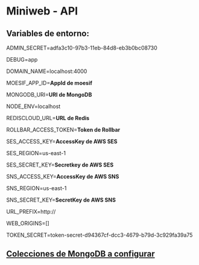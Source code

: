 # Miniweb - API

## Variables de entorno:

ADMIN_SECRET=adfa3c10-97b3-11eb-84d8-eb3b0bc08730

DEBUG=app

DOMAIN_NAME=localhost:4000

MOESIF_APP_ID=**AppId de moesif**

MONGODB_URI=**URI de MongoDB**

NODE_ENV=localhost

REDISCLOUD_URL=**URL de Redis**

ROLLBAR_ACCESS_TOKEN=**Token de Rollbar**

SES_ACCESS_KEY=**AccessKey de AWS SES**

SES_REGION=us-east-1

SES_SECRET_KEY=**Secretkey de AWS SES**

SNS_ACCESS_KEY=**AccessKey de AWS SNS**

SNS_REGION=us-east-1

SNS_SECRET_KEY=**SecretKey de AWS SNS**

URL_PREFIX=http://

WEB_ORIGINS=[]

TOKEN_SECRET=token-secret-d94367cf-dcc3-4679-b79d-3c929fa39a75

## [Colecciones de MongoDB a configurar](/docs/README.md)
